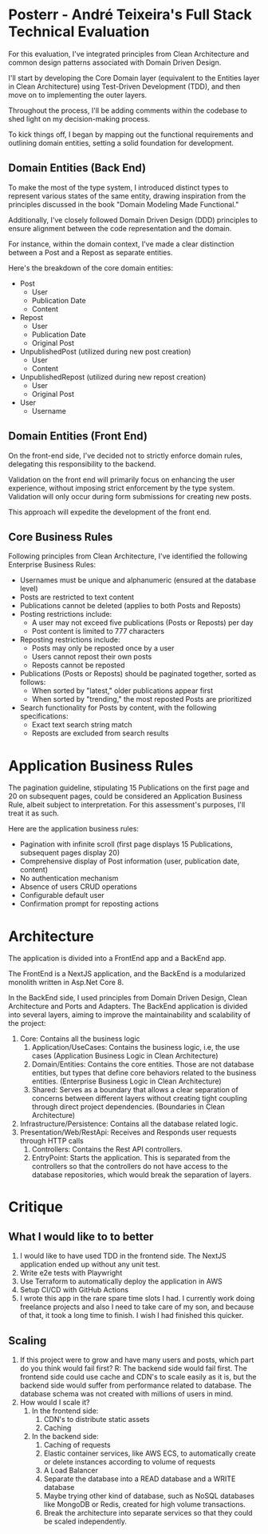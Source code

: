 # Posterr - André Teixeira's Full Stack Technical Evaluation

For this evaluation, I've integrated principles from Clean Architecture and common design patterns associated with Domain Driven Design.

I'll start by developing the Core Domain layer (equivalent to the Entities layer in Clean Architecture) using Test-Driven Development (TDD), and then move on to implementing the outer layers.

Throughout the process, I'll be adding comments within the codebase to shed light on my decision-making process.

To kick things off, I began by mapping out the functional requirements and outlining domain entities, setting a solid foundation for development.

## Domain Entities (Back End)

To make the most of the type system, I introduced distinct types to represent various states of the same entity, drawing inspiration from the principles discussed in the book "Domain Modeling Made Functional."

Additionally, I've closely followed Domain Driven Design (DDD) principles to ensure alignment between the code representation and the domain.

For instance, within the domain context, I've made a clear distinction between a Post and a Repost as separate entities.

Here's the breakdown of the core domain entities:

- Post
    - User
    - Publication Date
    - Content
- Repost
    - User
    - Publication Date
    - Original Post
- UnpublishedPost (utilized during new post creation)
    - User
    - Content
- UnpublishedRepost (utilized during new repost creation)
    - User
    - Original Post
- User
    - Username

## Domain Entities (Front End)

On the front-end side, I've decided not to strictly enforce domain rules, delegating this responsibility to the backend.

Validation on the front end will primarily focus on enhancing the user experience, without imposing strict enforcement by the type system. Validation will only occur during form submissions for creating new posts.

This approach will expedite the development of the front end.

## Core Business Rules

Following principles from Clean Architecture, I've identified the following Enterprise Business Rules:

- Usernames must be unique and alphanumeric (ensured at the database level)
- Posts are restricted to text content
- Publications cannot be deleted (applies to both Posts and Reposts)
- Posting restrictions include:
    - A user may not exceed five publications (Posts or Reposts) per day
    - Post content is limited to 777 characters
- Reposting restrictions include:
    - Posts may only be reposted once by a user
    - Users cannot repost their own posts
    - Reposts cannot be reposted
- Publications (Posts or Reposts) should be paginated together, sorted as follows:
    - When sorted by "latest," older publications appear first
    - When sorted by "trending," the most reposted Posts are prioritized
- Search functionality for Posts by content, with the following specifications:
    - Exact text search string match
    - Reposts are excluded from search results

# Application Business Rules

The pagination guideline, stipulating 15 Publications on the first page and 20 on subsequent pages, could be considered an Application Business Rule, albeit subject to interpretation. For this assessment's purposes, I'll treat it as such.

Here are the application business rules:

- Pagination with infinite scroll (first page displays 15 Publications, subsequent pages display 20)
- Comprehensive display of Post information (user, publication date, content)
- No authentication mechanism
- Absence of users CRUD operations
- Configurable default user
- Confirmation prompt for reposting actions

# Architecture

The application is divided into a FrontEnd app and a BackEnd app.

The FrontEnd is a NextJS application, and the BackEnd is a modularized monolith written in Asp.Net Core 8.

In the BackEnd side, I used principles from Domain Driven Design, Clean Architecture and Ports and Adapters. The BackEnd application is divided into several layers, aiming to improve the maintainability and scalability of the project:

1. Core: Contains all the business logic
    1. Application/UseCases: Contains the business logic, i.e, the use cases (Application Business Logic in Clean Architecture)
    2. Domain/Entities: Contains the core entities. Those are not database entities, but types that define core behaviors related to the business entities. (Enterprise Business Logic in Clean Architecture)
    3. Shared: Serves as a boundary that allows a clear separation of concerns between different layers without creating tight coupling through direct project dependencies. (Boundaries in Clean Architecture)
2. Infrastructure/Persistence: Contains all the database related logic.
3. Presentation/Web/RestApi: Receives and Responds user requests through HTTP calls
    1. Controllers: Contains the Rest API controllers.
    2. EntryPoint: Starts the application. This is separated from the controllers so that the controllers do not have access to the database repositories, which would break the separation of layers.

# Critique

## What I would like to to better

1. I would like to have used TDD in the frontend side. The NextJS application ended up without any unit test.
2. Write e2e tests with Playwright
3. Use Terraform to automatically deploy the application in AWS
4. Setup CI/CD with GitHub Actions
5. I wrote this app in the rare spare time slots I had. I currently work doing freelance projects and also I need to take care of my son, and because of that, it took a long time to finish. I wish I had finished this quicker.

## Scaling

1. If this project were to grow and have many users and posts, which part do you think would fail first? R: The backend side would fail first. The frontend side could use cache and CDN's to scale easily as it is, but the backend side would suffer from performance related to database. The database schema was not created with millions of users in mind.
2. How would I scale it?
    1. In the frontend side:
        1. CDN's to distribute static assets
        2. Caching
    2. In the backend side:
        1. Caching of requests
        2. Elastic container services, like AWS ECS, to automatically create or delete instances according to volume of requests
        3. A Load Balancer
        4. Separate the database into a READ database and a WRITE database
        5. Maybe trying other kind of database, such as NoSQL databases like MongoDB or Redis, created for high volume transactions.
        6. Break the architecture into separate services so that they could be scaled independently.

